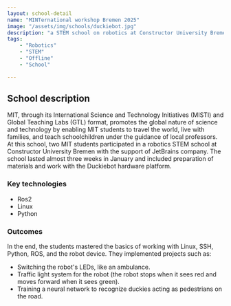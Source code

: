 ```yaml
---
layout: school-detail
name: "MINTernational workshop Bremen 2025"
image: "/assets/img/schools/duckiebot.jpg" 
description: "a STEM school on robotics at Constructor University Bremen, organized jointly with MIT and CUB with the support of JetBrains company"
tags:
    - "Robotics"
    - "STEM"
    - "Offline"
    - "School"

---
```


## School description 
MIT, through its International Science and Technology Initiatives (MISTI) and Global Teaching Labs (GTL) format, 
promotes the global nature of science and technology by enabling MIT students to travel the world, 
live with families, and teach schoolchildren under the guidance of local professors. 
At this school, two MIT students participated in a robotics STEM school at Constructor University Bremen with the support of JetBrains company. 
The school lasted almost three weeks in January and included preparation of materials and work with the Duckiebot hardware platform. 

### Key technologies 
* Ros2 
* Linux
* Python

### Outcomes
In the end, the students mastered the basics of working with Linux, SSH, Python, ROS, and the robot device. They implemented projects such as:
* Switching the robot's LEDs, like an ambulance.
* Traffic light system for the robot (the robot stops when it sees red and moves forward when it sees green).
* Training a neural network to recognize duckies acting as pedestrians on the road.